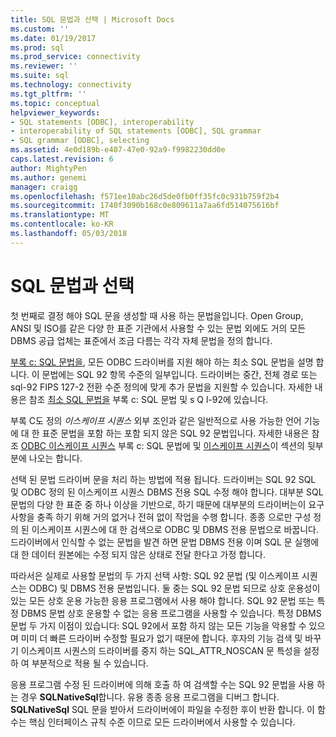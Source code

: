 ```yaml
---
title: SQL 문법과 선택 | Microsoft Docs
ms.custom: ''
ms.date: 01/19/2017
ms.prod: sql
ms.prod_service: connectivity
ms.reviewer: ''
ms.suite: sql
ms.technology: connectivity
ms.tgt_pltfrm: ''
ms.topic: conceptual
helpviewer_keywords:
- SQL statements [ODBC], interoperability
- interoperability of SQL statements [ODBC], SQL grammar
- SQL grammar [ODBC], selecting
ms.assetid: 4e0d189b-e407-47e0-92a9-f9982230dd0e
caps.latest.revision: 6
author: MightyPen
ms.author: genemi
manager: craigg
ms.openlocfilehash: f571ee10abc26d5de0fb0ff35fc0c931b759f2b4
ms.sourcegitcommit: 1740f3090b168c0e809611a7aa6fd514075616bf
ms.translationtype: MT
ms.contentlocale: ko-KR
ms.lasthandoff: 05/03/2018
---
```

# <a name="choosing-an-sql-grammar"></a>SQL 문법과 선택
첫 번째로 결정 해야 SQL 문을 생성할 때 사용 하는 문법을입니다. Open Group, ANSI 및 ISO를 같은 다양 한 표준 기관에서 사용할 수 있는 문법 외에도 거의 모든 DBMS 공급 업체는 표준에서 조금 다름는 각각 자체 문법을 정의 합니다.  
  
 [부록 c: SQL 문법을](../../../odbc/reference/appendixes/appendix-c-sql-grammar.md), 모든 ODBC 드라이버를 지원 해야 하는 최소 SQL 문법을 설명 합니다. 이 문법에는 SQL 92 항목 수준의 일부입니다. 드라이버는 중간, 전체 경로 또는 sql-92 FIPS 127-2 전환 수준 정의에 맞게 추가 문법을 지원할 수 있습니다. 자세한 내용은 참조 [최소 SQL 문법을](../../../odbc/reference/appendixes/sql-minimum-grammar.md) 부록 c: SQL 문법 및 s Q l-92에 있습니다.  
  
 부록 C도 정의 *이스케이프 시퀀스* 외부 조인과 같은 일반적으로 사용 가능한 언어 기능에 대 한 표준 문법을 포함 하는 포함 되지 않은 SQL 92 문법입니다. 자세한 내용은 참조 [ODBC 이스케이프 시퀀스](../../../odbc/reference/appendixes/odbc-escape-sequences.md) 부록 c: SQL 문법에 및 [이스케이프 시퀀스](../../../odbc/reference/develop-app/escape-sequences.md)이 섹션의 뒷부분에 나오는 합니다.  
  
 선택 된 문법 드라이버 문을 처리 하는 방법에 적용 됩니다. 드라이버는 SQL 92 SQL 및 ODBC 정의 된 이스케이프 시퀀스 DBMS 전용 SQL 수정 해야 합니다. 대부분 SQL 문법의 다양 한 표준 중 하나 이상을 기반으로, 하기 때문에 대부분의 드라이버는이 요구 사항을 충족 하기 위해 거의 없거나 전혀 없이 작업을 수행 합니다. 종종 으로만 구성 정의 된 이스케이프 시퀀스에 대 한 검색으로 ODBC 및 DBMS 전용 문법으로 바꿉니다. 드라이버에서 인식할 수 없는 문법을 발견 하면 문법 DBMS 전용 이며 SQL 문 실행에 대 한 데이터 원본에는 수정 되지 않은 상태로 전달 한다고 가정 합니다.  
  
 따라서은 실제로 사용할 문법의 두 가지 선택 사항: SQL 92 문법 (및 이스케이프 시퀀스는 ODBC) 및 DBMS 전용 문법입니다. 둘 중는 SQL 92 문법 되므로 상호 운용성이 있는 모든 상호 운용 가능한 응용 프로그램에서 사용 해야 합니다. SQL 92 문법 또는 특정 DBMS 문법 상호 운용할 수 없는 응용 프로그램을 사용할 수 있습니다. 특정 DBMS 문법 두 가지 이점이 있습니다: SQL 92에서 포함 하지 않는 모든 기능을 악용할 수 있으며 미미 더 빠른 드라이버 수정할 필요가 없기 때문에 합니다. 후자의 기능 검색 및 바꾸기 이스케이프 시퀀스의 드라이버를 중지 하는 SQL_ATTR_NOSCAN 문 특성을 설정 하 여 부분적으로 적용 될 수 있습니다.  
  
 응용 프로그램 수정 된 드라이버에 의해 호출 하 여 검색할 수는 SQL 92 문법을 사용 하는 경우 **SQLNativeSql**합니다. 유용 종종 응용 프로그램을 디버그 합니다. **SQLNativeSql** SQL 문을 받아서 드라이버에이 파일을 수정한 후이 반환 합니다. 이 함수는 핵심 인터페이스 규칙 수준 이므로 모든 드라이버에서 사용할 수 있습니다.

